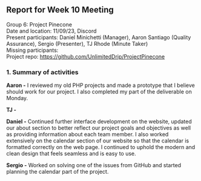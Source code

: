 ## **Report for Week 10 Meeting**

Group 6: Project Pinecone\
Date and location: 11/09/23, Discord\
Present participants: Daniel Minichetti (Manager), Aaron Santiago (Quality Assurance), Sergio (Presenter), TJ Rhode (Minute Taker)\
Missing participants:\
Project repo: <https://github.com/UnlimitedDrip/ProjectPinecone>


### **1. Summary of activities**

**Aaron -** I reviewed my old PHP projects and made a prototype that I believe should work for our project. I also completed my part of the deliverable on Monday. 

**TJ -** 

**Daniel -** Continued further interface development on the website, updated our about section to better reflect our project goals and objectives as well as providing information about each team member. I also worked extensively on the calendar section of our website so that the calendar is formatted correctly on the web page. I continued to uphold the modern and clean design that feels seamless and is easy to use.

**Sergio -** Worked on solving one of the issues from GitHub and started planning the calendar part of the project. 

